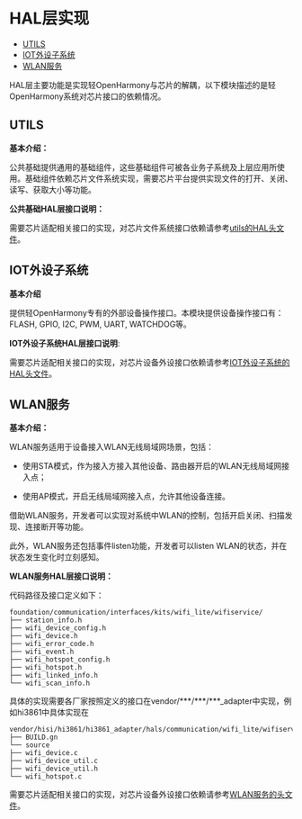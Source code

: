 # HAL层实现<a name="ZH-CN_TOPIC_0000001062862633"></a>

-   [UTILS](#section1394788286)
-   [IOT外设子系统](#section958113200811)
-   [WLAN服务](#section1331917210911)

HAL层主要功能是实现轻OpenHarmony与芯片的解耦，以下模块描述的是轻OpenHarmony系统对芯片接口的依赖情况。

## UTILS<a name="section1394788286"></a>

**基本介绍：**

公共基础提供通用的基础组件，这些基础组件可被各业务子系统及上层应用所使用。基础组件依赖芯片文件系统实现，需要芯片平台提供实现文件的打开、关闭、读写、获取大小等功能。

**公共基础HAL层接口说明：**

需要芯片适配相关接口的实现，对芯片文件系统接口依赖请参考[utils的HAL头文件](https://gitee.com/openharmony/utils_native_lite/tree/master/hals/file)。

## IOT外设子系统<a name="section958113200811"></a>

**基本介绍**

提供轻OpenHarmony专有的外部设备操作接口。本模块提供设备操作接口有：FLASH, GPIO, I2C, PWM, UART, WATCHDOG等。

**IOT外设子系统HAL层接口说明**:

需要芯片适配相关接口的实现，对芯片设备外设接口依赖请参考[IOT外设子系统的HAL头文件](https://gitee.com/openharmony/iothardware_peripheral/tree/master/interfaces/inner_api)。

## WLAN服务<a name="section1331917210911"></a>

**基本介绍：**

WLAN服务适用于设备接入WLAN无线局域网场景，包括：

-   使用STA模式，作为接入方接入其他设备、路由器开启的WLAN无线局域网接入点；

-   使用AP模式，开启无线局域网接入点，允许其他设备连接。


借助WLAN服务，开发者可以实现对系统中WLAN的控制，包括开启关闭、扫描发现、连接断开等功能。

此外，WLAN服务还包括事件listen功能，开发者可以listen  WLAN的状态，并在状态发生变化时立刻感知。

**WLAN服务HAL层接口说明：**

代码路径及接口定义如下：

```
foundation/communication/interfaces/kits/wifi_lite/wifiservice/
├── station_info.h
├── wifi_device_config.h
├── wifi_device.h
├── wifi_error_code.h
├── wifi_event.h
├── wifi_hotspot_config.h
├── wifi_hotspot.h
├── wifi_linked_info.h
└── wifi_scan_info.h
```

具体的实现需要各厂家按照定义的接口在vendor/\*\*\*/\*\*\*/\*\*\*\_adapter中实现，例如hi3861中具体实现在

```
vendor/hisi/hi3861/hi3861_adapter/hals/communication/wifi_lite/wifiservice/
├── BUILD.gn
└── source
├── wifi_device.c
├── wifi_device_util.c
├── wifi_device_util.h
└── wifi_hotspot.c
```

需要芯片适配相关接口的实现，对芯片设备外设接口依赖请参考[WLAN服务的头文件](https://gitee.com/openharmony/communication_wifi_lite/tree/master/interfaces/wifiservice)。

